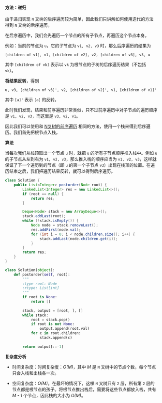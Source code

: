 #### 方法：递归

由于递归实现 `N` 叉树的后序遍历较为简单，因此我们只讲解如何使用迭代的方法得到 `N` 叉树的后序遍历。

在后序遍历中，我们会先遍历一个节点的所有子节点，再遍历这个节点本身。

例如：当前的节点为 `u`，它的子节点为 `v1, v2, v3` 时，那么后序遍历的结果为 

```
[children of v1], v1, [children of v2], v2, [children of v3], v3, u
```

其中 `[children of vk]` 表示以 `vk` 为根节点的子树的后序遍历结果（不包括 `vk`）。

**将结果反转**，得到 

```
u, v3, [children of v3]', v2, [children of v2]', v1, [children of v1]'
```

其中 `[a]'` 表示 `[a]` 的反转。

此时我们发现，结果和前序遍历非常类似，只不过前序遍历中对子节点的遍历顺序是 `v1, v2, v3`，而这里是 `v3, v2, v1`。

因此我们可以使用和 [N叉树的前序遍历](https://leetcode-cn.com/problems/n-ary-tree-preorder-traversal/) 相同的方法，使用一个栈来得到后序遍历。我们首先把根节点入栈。

**算法**

当每次我们从栈顶取出一个节点 `u` 时，就把 `u` 的所有子节点顺序推入栈中。例如 `u` 的子节点从左到右为 `v1, v2, v3`，那么推入栈的顺序应当为 `v1, v2, v3`，这样就保证了下一个遍历到的节点（即 `u` 的第一个子节点 `v3`）出现在栈顶的位置。在遍历结束之后，我们把遍历结果反转，就可以得到后序遍历。

```Java [sol1]
class Solution {
    public List<Integer> postorder(Node root) {
        LinkedList<Integer> res = new LinkedList<>();
        if (root == null) {
            return res;
        }

        Deque<Node> stack = new ArrayDeque<>();
        stack.addLast(root);
        while (!stack.isEmpty()) {
            Node node = stack.removeLast();
            res.addFirst(node.val);
            for (int i = 0; i < node.children.size(); i++) {
                stack.addLast(node.children.get(i));
            }
        }
        return res;
    }
}
```
```Python [sol1]
class Solution(object):
    def postorder(self, root):
        """
        :type root: Node
        :rtype: List[int]
        """
        if root is None:
            return []
        
        stack, output = [root, ], []
        while stack:
            root = stack.pop()
            if root is not None:
                output.append(root.val)
            for c in root.children:
                stack.append(c)
                
        return output[::-1]
```



**复杂度分析**

* 时间复杂度：时间复杂度：*O(M)*，其中 *M* 是 `N` 叉树中的节点个数。每个节点只会入栈和出栈各一次。

* 空间复杂度：*O(M)*。在最坏的情况下，这棵 `N` 叉树只有 `2` 层，所有第 `2` 层的节点都是根节点的孩子。将根节点推出栈后，需要将这些节点都放入栈，共有 *M - 1* 个节点，因此栈的大小为 *O(M)*。